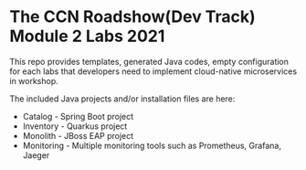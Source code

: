 The CCN Roadshow(Dev Track) Module 2 Labs 2021
===

This repo provides templates, generated Java codes, empty configuration for each labs that developers need to implement cloud-native microservices in workshop. 

The included Java projects and/or installation files are here:

* Catalog - Spring Boot project
* Inventory - Quarkus project
* Monolith - JBoss EAP project
* Monitoring - Multiple monitoring tools such as Prometheus, Grafana, Jaeger
